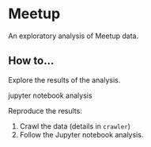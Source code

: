 Meetup
======

An exploratory analysis of Meetup data.

How to...
---------

Explore the results of the analysis.

   jupyter notebook analysis

Reproduce the results:

1. Crawl the data (details in `crawler`)
2. Follow the Jupyter notebook analysis.
